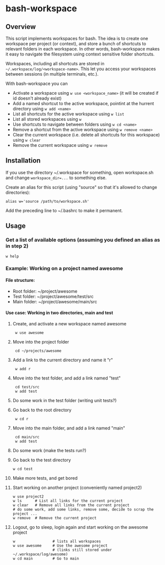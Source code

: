 
bash-workspace
==============

Overview
--------

This script implements workspaces for bash. The idea is to create one workspace
per project (or context), and store a bunch of shortcuts to relevant folders in 
each workspace. In other words, bash-workspace makes it easy to navigate 
the filesystem using context sensitive folder shortcuts.

Workspaces, including all shortcuts are stored in `~/.workspace/log/<workspace-name>`.
This let you access your workspaces between sessions (in multiple terminals, etc.).

With bash-workspace you can
- Activate a workspace using `w use <workspace_name>` (it will be created if id doesn't already exist)
- Add a named shortcut to the active workspace, pointint at the hurrent directory using `w add <name>`
- List all shortcuts for the active workspace using `w list`
- List all stored workspaces using `w`
- Use shortcuts to navigate between folders using `w cd <name>`
- Remove a shortcut from the active workspace using `w remove <name>`
- Clear the current workspace (i.e. delete all shortcuts for this workspace) using `w clear`
- Remove the current workspace using `w remove`

Installation
------------

If you use the directory ~/.workspace for something, open workspace.sh and 
change `workspace_dir=...` to something else.

Create an alias for this script (using "source" so that it's allowed to change directories):

    alias w='source /path/to/workspace.sh'

Add the preceding line to ~/.bashrc to make it permanent.

Usage
-----

### Get a list of available options (assuming you defined an alias as in step 2)

    w help

### Example: Working on a project named awesome

#### File structure:

- Root folder: ~/project/awesome
- Test folder: ~/project/awesome/test/src
- Main folder: ~/project/awesome/main/src

#### Use case: Working in two directories, main and test

1. Create, and activate a new workspace named awesome

        w use awesome

2. Move into the project folder

        cd ~/projects/awesome

3. Add a link to the current directory and name it "r"

        w add r 

4. Move into the test folder, and add a link named "test"

        cd test/src
        w add test

5. Do some work in the test folder (writing unit tests?)

6. Go back to the root directory

        w cd r        

7. Move into the main folder, and add a link named "main"

        cd main/src
        w add test

9. Do some work (make the tests run?)

10. Go back to the test directory

        w cd test

11. Make more tests, and get bored

12. Start working on another project (conveniently named project2)

        w use project2
        w ls      # List all links for the current project
        w clear   # Remove all links from the current project
        # do some work, add some links, remove some, decide to scrap the project ...
        w remove  # Remove the current project

10. Logout, go to sleep, login again and start working on the awesome project

        w                 # lists all workspaces
        w use awesome     # Use the awesome project 
                          # (links still stored under ~/.workspace/log/awesome)
        w cd main         # Go to main
